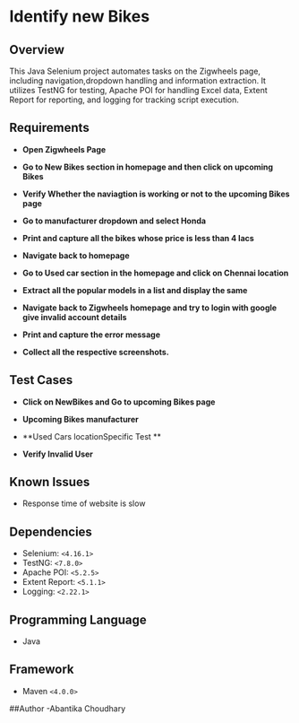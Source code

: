 # Identify new Bikes 
 
## Overview
This Java Selenium project automates tasks on the Zigwheels page, including navigation,dropdown handling and information extraction. It utilizes TestNG for testing, Apache POI for handling Excel data, Extent Report for reporting, and logging for tracking script execution.
 
## Requirements
 
- **Open Zigwheels Page**

 
- **Go to New Bikes section in homepage and then click on upcoming Bikes**
  
 
- **Verify Whether the naviagtion is working or not to the upcoming Bikes page**
   
 
- **Go to manufacturer dropdown and select Honda**
 
 
- **Print and capture all the bikes whose price is less than 4 lacs**


- **Navigate back to homepage**


- **Go to Used car section in the homepage and click on Chennai location**


- **Extract all the popular models in a list and display the same**


- **Navigate back to Zigwheels homepage and try to login with google give invalid account details**


- **Print and capture the error message**


- **Collect all the respective screenshots.**

 
## Test Cases
 
- **Click on NewBikes and Go to upcoming Bikes page**

 
- **Upcoming Bikes manufacturer**
   
 
- **Used Cars locationSpecific Test **

 
- **Verify Invalid User**

 
   
## Known Issues 
- Response time of website is slow


## Dependencies
- Selenium: `<4.16.1>`
- TestNG: `<7.8.0>`
- Apache POI: `<5.2.5>`
- Extent Report: `<5.1.1>`
- Logging: `<2.22.1>`
 
## Programming Language
- Java

## Framework
- Maven `<4.0.0>`


##Author
-Abantika Choudhary

